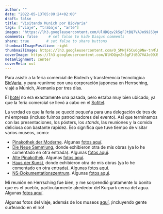 ```yaml
---
author: ""
date: "2022-05-13T05:00:24+02:00"
draft: false
title: "Visitando Munich por BioVaria"
tags: ["viaje", "trabajo", "arte"]
images: "https://lh3.googleusercontent.com/UlHDQqv2k5gFJtBQ7VAJo99J53yQ40miLUJ_aqunuydh7cqN2LbW0_sOA2nrbtSZ83VrMLRmu2bXFYIxgrE2oNgByEc1zU3vKhZP8d_g-K53Mk3AD4-DuXe6CWUZ6JsHuI4V_k8VyAA=w2400"
comments: false     # set false to hide Disqus comments
share: true        # set false to share buttons
thumbnailImagePosition: right
thumbnailImage: https://lh3.googleusercontent.com/O_5MNjF5Cu6g9Nw-tnMlEXY3xLw1tL4rzRJnMMBm4Sf1mB6XOIRD7CfML11sT4h5dm8T2skmDoVfwsCKWGhLKdKdH4Hf-2TtZC3x64cNnNCezphbqEm1PUYxEgb43buB28nF8ht44aE=w2400
coverImage: https://lh3.googleusercontent.com/UlHDQqv2k5gFJtBQ7VAJo99J53yQ40miLUJ_aqunuydh7cqN2LbW0_sOA2nrbtSZ83VrMLRmu2bXFYIxgrE2oNgByEc1zU3vKhZP8d_g-K53Mk3AD4-DuXe6CWUZ6JsHuI4V_k8VyAA=w2400
metaAlignment: center
coverMeta: out
---
```


Para asistir a la feria comercial de Biotech y transferencia tecnológica [BioVaria](https://www.biovaria.org/biovaria/about-biovaria), y para reunirme con una corporación japonesa en Herrsching, viajé a Munich, Alemania por tres días.

<!--more-->

El [hotel](https://eden-hotel-wolff-munich.hotel-ds.com/en/) no era exactamente una pasada, pero estaba muy bien ubicado, ya que la feria comercial se llevó a cabo en el [Sofitel](https://www.sofitel-munich.com/).

La verdad es que la feria se quedó pequeña para una delegación de tres de mi empresa (incluso fuimos patrocinadores del evento). Así que terminamos con las presentaciones, los pósters, los *stands*, las reuniones y la comida deliciosa con bastante rapidez. Eso significa que tuve tiempo de visitar varios museos, como:

* [Pinakothek der Moderne](https://www.pinakothek-der-moderne.de/en/). Algunas [fotos aquí](https://photos.app.goo.gl/TSFMuGJEyyb9Xzvv5).
* [Die Neue Sammlung](https://dnstdm.de/), donde exhibieron otra de mis obras (ya lo he comentado en otra entrada). Algunas [fotos aquí](https://photos.app.goo.gl/K3YrBfhJL2AtGAj9A).
* [Alte Pinakothek](https://www.pinakothek.de/en). Algunas [fotos aquí](https://photos.app.goo.gl/VNUiEq9wUnG41Efu8).
* [Haus der Kunst](https://hausderkunst.de/en/), donde exhibieron otra de mis obras (ya lo he comentado en otra entrada). Algunas [fotos aquí](https://photos.app.goo.gl/8cSsn2wzJT5jzHrCA).
* [NS-Dokumentationszentrum](https://www.ns-dokuzentrum-muenchen.de/en/home/). Algunas [fotos aquí](https://photos.app.goo.gl/VgZXBECUmfFpGW1G6).

Mi reunión en Herrsching fue bien, y me sorprendió gratamente lo bonito que es el pueblo, particularmente alrededor del Kurpark cerca del agua. Algunas [fotos aquí](https://photos.app.goo.gl/6izJeNiVH4y3b48C9).

Algunas fotos del viaje, además de los museos [aquí](https://photos.app.goo.gl/UVUTLkXQH5LEGr9y8), ¡incluyendo gente surfeando en el río!
